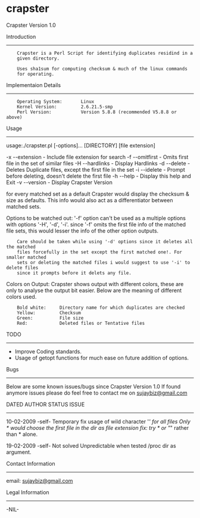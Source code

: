 # crapster
Crapster Version 1.0

Introduction
___________________________________________________________________
        Crapster is a Perl Script for identifying duplicates residind in a
        given directory.

        Uses sha1sum for computing checksum & much of the linux commands
        for operating.


Implementaion Details
___________________________________________________________________

        Operating System:       Linux
        Kernel Version:         2.6.21.5-smp
        Perl Version:           Version 5.8.8 (recommended V5.8.8 or above)


Usage
___________________________________________________________________
usage:./crapster.pl [-options]... [DIRECTORY] [file extension]

 -x --extension    -    Include file extension for search
 -f --omitfirst    -    Omits first file in the set of similar files
 -H --hardlinks    -    Display Hardlinks
 -d --delete       -    Deletes Duplicate files, except the first file in the set
 -i --idelete      -    Prompt before deleting, doesn't delete the first file
 -h --help         -    Display this help and Exit
 -v --version      -    Display Crapster Version

for every matched set as a default Crapster would display the checksum & size
as defaults. This info would also act as a differentiator between matched sets.

Options to be watched out:
        '-f' option can't be used as a multiple options with options '-H', '-d', '-i'.
        since '-f' omits the first file info of the matched file sets, this would lesser
        the info of the other option outputs.

        Care should be taken while using '-d' options since it deletes all the matched
        files forcefully in the set except the first matched one!. For smaller matched
        sets or deleting the matched files i would suggest to use '-i' to delete files
        since it prompts before it delets any file.

Colors on Output:
        Crapster shows output with different colors, these are only to analyse
        the output bit easier. Below are the meaning of different colors used.

        Bold white:     Directory name for which duplicates are checked
        Yellow:         Checksum
        Green:          File size
        Red:            Deleted files or Tentative files


TODO
_____________________________

* Improve Coding standards.
* Usage of getopt functions for much ease on future addition of options.


Bugs
_____________________________

Below are some known issues/bugs since Crapster Version 1.0
If found anymore issues please do feel free to contact me on sujaybiz@gmail.com

DATED           AUTHOR          STATUS          ISSUE
___________________________________________________________________
10-02-2009      -self-          Temporary fix   usage of wild character '*' for all files
                                                Only * would choose the first file in the dir
                                                as file extension
                                                fix: try \* or "*" rather than * alone.

19-02-2009      -self-          Not solved      Unpredictable when tested /proc dir as argument.


Contact Information
___________________________________________________________________
email: sujaybiz@gmail.com


Legal Information
___________________________________________________________________

-NIL-
